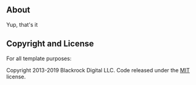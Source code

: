 ## About

Yup, that's it

## Copyright and License

For all template purposes: 

Copyright 2013-2019 Blackrock Digital LLC. Code released under the [MIT](https://github.com/BlackrockDigital/startbootstrap-resume/blob/gh-pages/LICENSE) license.